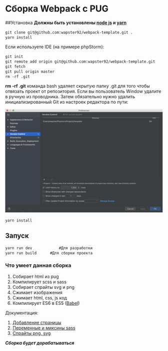 # Сборка Webpack c PUG

##Установка
**Должны быть установлены [node js](https://nodejs.org/en/) и [yarn](https://yarnpkg.com/en/docs/install)**

```
git clone git@github.com:wapster92/webpack-template.git .
yarn install
```

Если используете IDE (на примере phpStorm):

```
git init
git remote add origin git@github.com:wapster92/webpack-template.git
git fetch
git pull origin master
rm -rf .git
```

**rm -rf .git** команда bash удаляет скрытую папку .git для того чтобы отвязать проект от репозитория. Если вы пользователь Window удалите в ручную из проводника. Затем обязательно нужно удалить инициализированный Git из настроек редактора по пути:

![Version Control](docs/img/phpstorm.png)

```
yarn install
```
## Запуск

```
yarn run dev			#Для разработки
yarn run build		#Для сборки проекта
```

### Что умеет данная сборка

1. Собирает html из pug
2. Компилирует scss и sass
3. Собирает спрайты svg и png
4. Сжимает изображения
5. Сжимает html, css, js код
6. Компилирует ES6 в ES5 ([Babel](https://babeljs.io/))

Документация:

1.	[Добавление страницы](./docs/new-page.md)
2. [Переменные и миксины sass](./docs/scss-mixins.md)
3. [Спрайты png, svg](./docs/scss-mixins.md)


***Сборка будет дорабатываться***